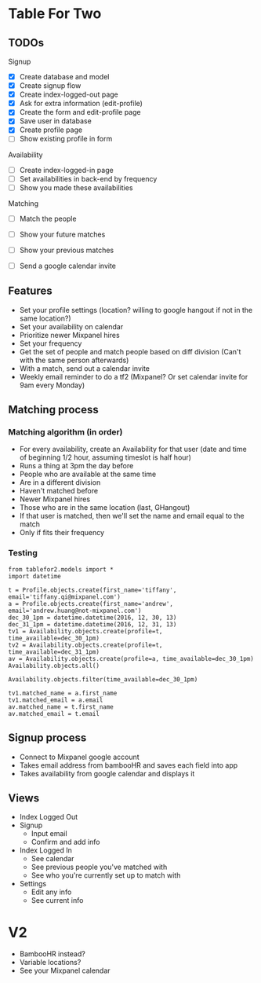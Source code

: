# Table For Two


## TODOs

Signup
- [x] Create database and model
- [x] Create signup flow
- [x] Create index-logged-out page
- [x] Ask for extra information (edit-profile)
- [x] Create the form and edit-profile page
- [x] Save user in database
- [x] Create profile page
- [ ] Show existing profile in form

Availability
- [ ] Create index-logged-in page
- [ ] Set availabilities in back-end by frequency
- [ ] Show you made these availabilities

Matching
- [ ] Match the people
- [ ] Show your future matches
- [ ] Show your previous matches
- [ ] Send a google calendar invite


## Features
- Set your profile settings (location? willing to google hangout if not in the same location?)
- Set your availability on calendar
- Prioritize newer Mixpanel hires
- Set your frequency
- Get the set of people and match people based on diff division (Can't with the same person afterwards)
- With a match, send out a calendar invite
- Weekly email reminder to do a tf2 (Mixpanel? Or set calendar invite for 9am every Monday)


## Matching process

### Matching algorithm (in order)
- For every availability, create an Availability for that user (date and time of beginning 1/2 hour, assuming timeslot is half hour)
- Runs a thing at 3pm the day before
- People who are available at the same time
- Are in a different division
- Haven't matched before
- Newer Mixpanel hires
- Those who are in the same location (last, GHangout)
- If that user is matched, then we'll set the name and email equal to the match
- Only if fits their frequency

### Testing
```
from tablefor2.models import *
import datetime

t = Profile.objects.create(first_name='tiffany', email='tiffany.qi@mixpanel.com')
a = Profile.objects.create(first_name='andrew', email='andrew.huang@not-mixpanel.com')
dec_30_1pm = datetime.datetime(2016, 12, 30, 13)
dec_31_1pm = datetime.datetime(2016, 12, 31, 13)
tv1 = Availability.objects.create(profile=t, time_available=dec_30_1pm)
tv2 = Availability.objects.create(profile=t, time_available=dec_31_1pm)
av = Availability.objects.create(profile=a, time_available=dec_30_1pm)
Availability.objects.all()

Availability.objects.filter(time_available=dec_30_1pm)

tv1.matched_name = a.first_name
tv1.matched_email = a.email
av.matched_name = t.first_name
av.matched_email = t.email
```


## Signup process
- Connect to Mixpanel google account
- Takes email address from bambooHR and saves each field into app
- Takes availability from google calendar and displays it


## Views
- Index Logged Out
- Signup
    - Input email
    - Confirm and add info
- Index Logged In
    - See calendar
    - See previous people you've matched with
    - See who you're currently set up to match with
- Settings
    - Edit any info
    - See current info


# V2
- BambooHR instead?
- Variable locations?
- See your Mixpanel calendar

